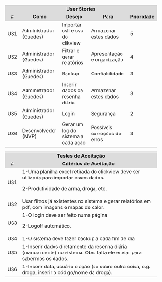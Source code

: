 <table>
<tr>
<td colspan="30" bgcolor="#DCDCDC" align="center"><b>User Stories</b></td>
</tr>
<tr>
 <td colspan="4"  bgcolor="#DCDCDC" align="center"><b>#</b.</td>
<td colspan="4"  bgcolor="#DCDCDC" align="center"><b>Como</b.</td>
<td colspan="4"  bgcolor="#DCDCDC" align="center"><b>Desejo</b></td>
<td colspan="4"  bgcolor="#DCDCDC" align="center"><b>Para</b></td>
 <td colspan="4"  bgcolor="#DCDCDC" align="center"><b>Prioridade</b></td>
</tr>
 
<tr>
<td colspan="4">US1</td>
<td colspan="4" >Administrador (Guedes)</td>
<td colspan="4">Importar cvli e cvp do clikview</td>
 <td colspan="4">Armazenar estes dados</td>
<td colspan="4">5</td>
</tr>

<tr>
<td colspan="4">US2</td>
<td colspan="4" >Administrador (Guedes)</td>
<td colspan="4">Filtrar e gerar relatórios</td>
 <td colspan="4">Apresentação e organização</td>
<td colspan="4">4</td>
</tr>

<tr>
<td colspan="4">US3</td>
<td colspan="4" >Administrador (Guedes)</td>
<td colspan="4">Backup</td>
<td colspan="4">Confiabilidade</td>
<td colspan="4">3</td>
</tr>

<tr>
<td colspan="4">US4</td>
<td colspan="4" >Administrador (Guedes)</td>
<td colspan="4">Inserir dados da resenha diária</td>
 <td colspan="4">Armazenar estes dados</td>
<td colspan="4">3</td>
</tr>

<tr>
<td colspan="4">US5</td>
<td colspan="4" >Administrador (Guedes)</td>
<td colspan="4">Login</td>
 <td colspan="4">Segurança</td>
<td colspan="4">2</td>
</tr>

<tr>
<td colspan="4">US6</td>
<td colspan="4" >Desenvolvedor (MVP)</td>
<td colspan="4">Gerar um log do sistema a cada ação</td>
 <td colspan="4">Possíveis correções de erros</td>
<td colspan="4">3</td>
</tr>
</table>
 
<table>
<tr>
<td colspan="30" bgcolor="#DCDCDC" align="center"><b>Testes de Aceitação</b></td>
</tr>
<tr>
<td colspan="8"  bgcolor="#DCDCDC" align="center"><b>#</b.</td>
<td colspan="8"  bgcolor="#DCDCDC" align="center"><b>Critérios de Aceitação</b></td>
</tr>
 
<tr>
<td colspan="8">US1</td>
<td colspan="8">1-Uma planilha excel retirada do clickview deve ser utilizada para importar esses dados.
 
2-Produtividade de arma, droga, etc.
</td>
</tr>
<tr>
 
<td colspan="8">US2</td>
<td colspan="8">Usar filtros já existentes no sistema e gerar relatórios em pdf, com imagens e mapas de calor.
</td>
</tr>
<tr>
<td colspan="8">US3</td>
<td colspan="8">1-O login deve ser feito numa página.
 
2-Logoff automático.
</td>
</tr>
<tr>
<td colspan="8">US4</td>
<td colspan="8">1-O sistema deve fazer backup a cada fim de dia.
</td>
</tr>
<tr>
<td colspan="8">US5</td>
<td colspan="8">1-Inserir dados diretamente da resenha diária (manualmente) no sistema.
Obs: falta ele enviar para sabermos os dados.
</td>
</tr>
<tr>
<td colspan="8">US6</td>
<td colspan="8">1-Inserir data, usuário e ação (se sobre outra coisa, e.g. droga, inserir o código/nome da droga).
</td>
</tr>
</table>
